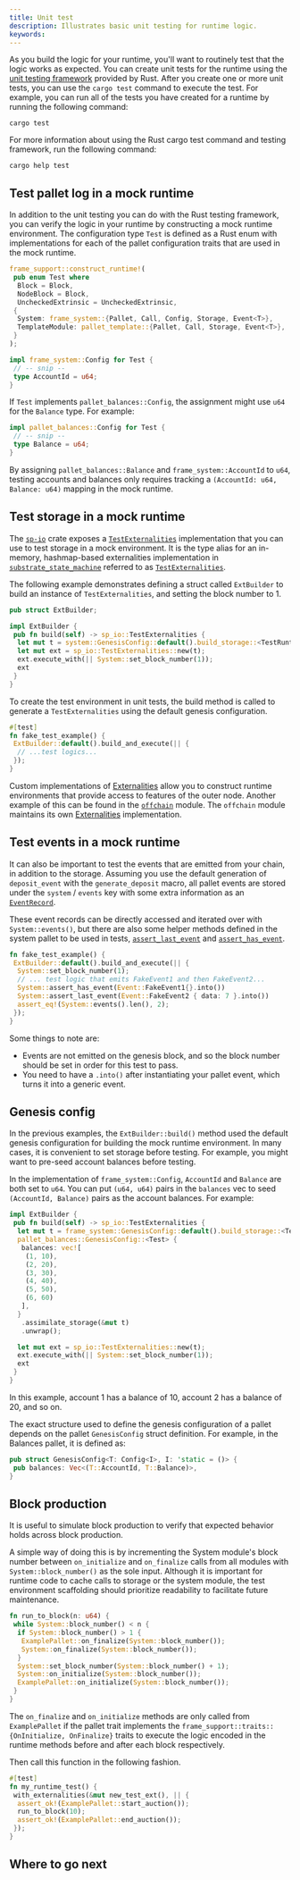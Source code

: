 ```yaml
---
title: Unit test
description: Illustrates basic unit testing for runtime logic.
keywords:
---
```


As you build the logic for your runtime, you'll want to routinely test that the logic works as expected.
You can create unit tests for the runtime using the [unit testing framework](https://doc.rust-lang.org/rust-by-example/testing/unit_testing.html) provided by Rust.
After you create one or more unit tests, you can use the `cargo test` command to execute the test.
For example, you can run all of the tests you have created for a runtime by running the following command:

```shell
cargo test
```

For more information about using the Rust cargo test command and testing framework, run the following command:

```shell
cargo help test
```

## Test pallet log in a mock runtime

In addition to the unit testing you can do with the Rust testing framework, you can verify the logic in your runtime by constructing a mock runtime environment.
The configuration type `Test` is defined as a Rust enum with implementations for each of the pallet configuration traits that are used in the mock runtime.

```rust
frame_support::construct_runtime!(
 pub enum Test where
  Block = Block,
  NodeBlock = Block,
  UncheckedExtrinsic = UncheckedExtrinsic,
 {
  System: frame_system::{Pallet, Call, Config, Storage, Event<T>},
  TemplateModule: pallet_template::{Pallet, Call, Storage, Event<T>},
 }
);

impl frame_system::Config for Test {
 // -- snip --
 type AccountId = u64;
}
```

If `Test` implements `pallet_balances::Config`, the assignment might use `u64` for the `Balance` type.
For example:

```rust
impl pallet_balances::Config for Test {
 // -- snip --
 type Balance = u64;
}
```

By assigning `pallet_balances::Balance` and `frame_system::AccountId` to `u64`, testing accounts and balances only requires tracking a `(AccountId: u64, Balance: u64)` mapping in the mock runtime.

## Test storage in a mock runtime

The [`sp-io`](https://paritytech.github.io/substrate/master/sp_io/index.html) crate exposes a [`TestExternalities`](https://paritytech.github.io/substrate/master/sp_io/type.TestExternalities.html) implementation that you can use to test storage in a mock environment.
It is the type alias for an in-memory, hashmap-based externalities implementation in [`substrate_state_machine`](https://paritytech.github.io/substrate/master/sp_state_machine/index.html) referred to as [`TestExternalities`](https://paritytech.github.io/substrate/master/sp_state_machine/struct.TestExternalities.html).

The following example demonstrates defining a struct called `ExtBuilder` to build an instance of `TestExternalities`, and setting the block number to 1.

```rust
pub struct ExtBuilder;

impl ExtBuilder {
 pub fn build(self) -> sp_io::TestExternalities {
  let mut t = system::GenesisConfig::default().build_storage::<TestRuntime>().unwrap();
  let mut ext = sp_io::TestExternalities::new(t);
  ext.execute_with(|| System::set_block_number(1));
  ext
 }
}
```

To create the test environment in unit tests, the build method is called to generate a `TestExternalities` using the default genesis configuration.

```rust
#[test]
fn fake_test_example() {
 ExtBuilder::default().build_and_execute(|| {
  // ...test logics...
 });
}
```

Custom implementations of [Externalities](https://paritytech.github.io/substrate/master/sp_externalities/index.html) allow you to construct runtime environments that provide access to features of the outer node.
Another example of this can be found in the [`offchain`](https://paritytech.github.io/substrate/master/sp_core/offchain/index.html) module.
The `offchain` module maintains its own [Externalities](https://paritytech.github.io/substrate/master/sp_core/offchain/trait.Externalities.html) implementation.

## Test events in a mock runtime

It can also be important to test the events that are emitted from your chain, in addition to the storage.
Assuming you use the default generation of `deposit_event` with the `generate_deposit` macro, all pallet events are stored under the `system` / `events` key with some extra information as an [`EventRecord`](https://paritytech.github.io/substrate/master/frame_system/struct.EventRecord.html).

These event records can be directly accessed and iterated over with `System::events()`, but there are also some helper methods defined in the system pallet to be used in tests, [`assert_last_event`](https://paritytech.github.io/substrate/master/frame_system/pallet/struct.Pallet.html#method.assert_last_event) and [`assert_has_event`](https://paritytech.github.io/substrate/master/frame_system/pallet/struct.Pallet.html#method.assert_has_event).

```rust
fn fake_test_example() {
 ExtBuilder::default().build_and_execute(|| {
  System::set_block_number(1);
  // ... test logic that emits FakeEvent1 and then FakeEvent2...
  System::assert_has_event(Event::FakeEvent1{}.into())
  System::assert_last_event(Event::FakeEvent2 { data: 7 }.into())
  assert_eq!(System::events().len(), 2);
 });
}
```

Some things to note are:

- Events are not emitted on the genesis block, and so the block number should be set in order for this test to pass.
- You need to have a `.into()` after instantiating your pallet event, which turns it into a generic event.

## Genesis config

In the previous examples, the `ExtBuilder::build()` method used the default genesis configuration for building the mock runtime environment.
In many cases, it is convenient to set storage before testing.
For example, you might want to pre-seed account balances before testing.

In the implementation of `frame_system::Config`, `AccountId` and `Balance` are both set to `u64`.
You can put `(u64, u64)` pairs in the `balances` vec to seed `(AccountId, Balance)` pairs as the account balances.
For example:

```rust
impl ExtBuilder {
 pub fn build(self) -> sp_io::TestExternalities {
  let mut t = frame_system::GenesisConfig::default().build_storage::<Test>().unwrap();
  pallet_balances::GenesisConfig::<Test> {
   balances: vec![
    (1, 10),
    (2, 20),
    (3, 30),
    (4, 40),
    (5, 50),
    (6, 60)
   ],
  }
   .assimilate_storage(&mut t)
   .unwrap();

  let mut ext = sp_io::TestExternalities::new(t);
  ext.execute_with(|| System::set_block_number(1));
  ext
 }
}
```

In this example, account 1 has a balance of 10, account 2 has a balance of 20, and so on.

The exact structure used to define the genesis configuration of a pallet depends on the pallet `GenesisConfig` struct definition.
For example, in the Balances pallet, it is defined as:

```rust
pub struct GenesisConfig<T: Config<I>, I: 'static = ()> {
 pub balances: Vec<(T::AccountId, T::Balance)>,
}
```

## Block production

It is useful to simulate block production to verify that expected behavior holds across block production.

A simple way of doing this is by incrementing the System module's block number between `on_initialize` and `on_finalize` calls from all modules with `System::block_number()` as the sole input.
Although it is important for runtime code to cache calls to storage or the system module, the test environment scaffolding should prioritize readability to facilitate future maintenance.

```rust
fn run_to_block(n: u64) {
 while System::block_number() < n {
  if System::block_number() > 1 {
   ExamplePallet::on_finalize(System::block_number());
   System::on_finalize(System::block_number());
  }
  System::set_block_number(System::block_number() + 1);
  System::on_initialize(System::block_number());
  ExamplePallet::on_initialize(System::block_number());
 }
}
```

The `on_finalize` and `on_initialize` methods are only called from `ExamplePallet` if the pallet trait implements the `frame_support::traits::{OnInitialize, OnFinalize}` traits to execute the logic encoded in the runtime methods before and after each block respectively.

Then call this function in the following fashion.

```rust
#[test]
fn my_runtime_test() {
 with_externalities(&mut new_test_ext(), || {
  assert_ok!(ExamplePallet::start_auction());
  run_to_block(10);
  assert_ok!(ExamplePallet::end_auction());
 });
}
```

## Where to go next

<!-- TODO NAV.YAML -->
<!-- add these back -->
<!-- - [Set up tests for your pallet](/reference/how-to-guides/testing/) -->

